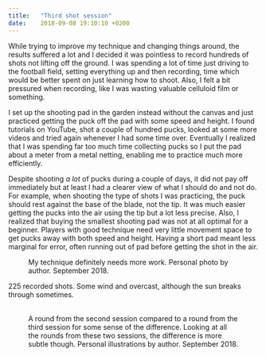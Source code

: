 ```yaml
---
title:   "Third shot session"
date:    2018-09-08 19:10:10 +0200
---
```

While trying to improve my technique and changing things around, the results
suffered a lot and I decided it was pointless to record hundreds of shots not
lifting off the ground. I was spending a lot of time just driving to the
football field, setting everything up and then recording, time which would be
better spent on just learning how to shoot. Also, I felt a bit pressured
when recording, like I was wasting valuable celluloid film or something.

I set up the shooting pad in the garden instead without the canvas and just
practiced getting the puck off the pad with some speed and height. I found
tutorials on YouTube, shot a couple of hundred pucks, looked at some more
videos and tried again whenever I had some time over. Eventually I realized
that I was spending far too much time collecting pucks so I put the pad
about a meter from a metal netting, enabling me to practice much more
efficiently.

Despite shooting *a lot* of pucks during a couple of days, it did not pay
off immediately but at least I had a clearer view of what I should do and
not do. For example, when shooting the type of shots I was practicing, the
puck should rest against the base of the blade, not the tip. It was much
easier getting the pucks into the air using the tip but a lot less precise.
Also, I realized that buying the smallest shooting pad was not at all optimal
for a beginner. Players with good technique need very little movement space
to get pucks away with both speed and height. Having a short pad meant less
marginal for error, often running out of pad before getting the shot in the
air.

<figure>
  <img src="{{ site.url }}{{ site.baseurl }}/assets/images/third-session-player.jpg"
       alt="">
  <figcaption>
    My technique definitely needs more work.
    Personal photo by author. September 2018.
  </figcaption>
</figure>

225 recorded shots. Some wind and overcast, although the sun breaks through
sometimes.

<figure>
  <img src="{{ site.url }}{{ site.baseurl }}/assets/images/second-session-example-round.png"
       alt="">
  <img src="{{ site.url }}{{ site.baseurl }}/assets/images/third-session-example-round.png"
       alt="">
  <figcaption>
    A round from the second session compared to a round from the third
    session for some sense of the difference. Looking at all the rounds from
    these two sessions, the difference is more subtle though.
    Personal illustrations by author. September 2018.
  </figcaption>
</figure>
